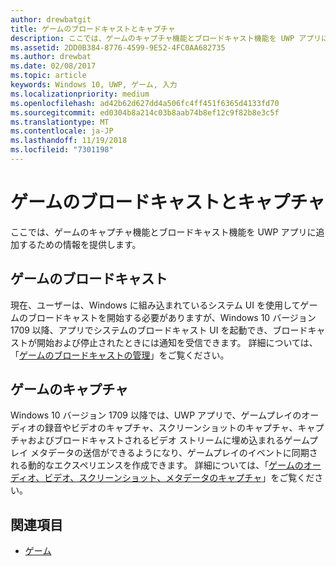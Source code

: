 ```yaml
---
author: drewbatgit
title: ゲームのブロードキャストとキャプチャ
description: ここでは、ゲームのキャプチャ機能とブロードキャスト機能を UWP アプリに追加するための情報を提供します。
ms.assetid: 2DD0B384-8776-4599-9E52-4FC0AA682735
ms.author: drewbat
ms.date: 02/08/2017
ms.topic: article
keywords: Windows 10, UWP, ゲーム, 入力
ms.localizationpriority: medium
ms.openlocfilehash: ad42b62d627dd4a506fc4ff451f6365d4133fd70
ms.sourcegitcommit: ed0304b8a214c03b8aab74b8ef12c9f82b8e3c5f
ms.translationtype: MT
ms.contentlocale: ja-JP
ms.lasthandoff: 11/19/2018
ms.locfileid: "7301198"
---
```

# <a name="game-broadcast-and-capture"></a>ゲームのブロードキャストとキャプチャ

ここでは、ゲームのキャプチャ機能とブロードキャスト機能を UWP アプリに追加するための情報を提供します。

## <a name="game-broadcasting"></a>ゲームのブロードキャスト
現在、ユーザーは、Windows に組み込まれているシステム UI を使用してゲームのブロードキャストを開始する必要がありますが、Windows 10 バージョン 1709 以降、アプリでシステムのブロードキャスト UI を起動でき、ブロードキャストが開始および停止されたときには通知を受信できます。 詳細については、「[ゲームのブロードキャストの管理](manage-game-broadcasting.md)」をご覧ください。

## <a name="game-capture"></a>ゲームのキャプチャ
Windows 10 バージョン 1709 以降では、UWP アプリで、ゲームプレイのオーディオの録音やビデオのキャプチャ、スクリーンショットのキャプチャ、キャプチャおよびブロードキャストされるビデオ ストリームに埋め込まれるゲームプレイ メタデータの送信ができるようになり、ゲームプレイのイベントに同期される動的なエクスペリエンスを作成できます。 詳細については、「[ゲームのオーディオ、ビデオ、スクリーンショット、メタデータのキャプチャ](capture-game-audio-video-screenshots-and-metadata.md)」をご覧ください。



## <a name="see-also"></a>関連項目

* [ゲーム](index.md)